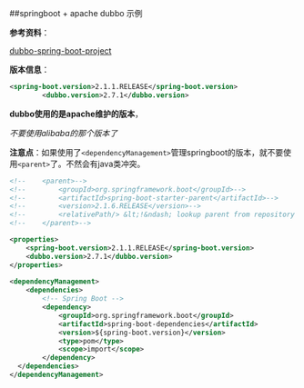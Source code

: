 ##springboot + apache dubbo 示例

**参考资料**：

[dubbo-spring-boot-project](https://github.com/apache/dubbo-spring-boot-project)



**版本信息**：

```xml
<spring-boot.version>2.1.1.RELEASE</spring-boot.version>
		<dubbo.version>2.7.1</dubbo.version>
```



**dubbo使用的是apache维护的版本**，

*不要使用alibaba的那个版本了*



**注意点**：如果使用了```<dependencyManagement>```管理springboot的版本，就不要使用```<parent>```了。不然会有java类冲突。

```xml
<!--	<parent>-->
<!--		<groupId>org.springframework.boot</groupId>-->
<!--		<artifactId>spring-boot-starter-parent</artifactId>-->
<!--		<version>2.1.6.RELEASE</version>-->
<!--		<relativePath/> &lt;!&ndash; lookup parent from repository &ndash;&gt;-->
<!--	</parent>-->

<properties>
    <spring-boot.version>2.1.1.RELEASE</spring-boot.version>
    <dubbo.version>2.7.1</dubbo.version>
</properties>
    
<dependencyManagement>
    <dependencies>
        <!-- Spring Boot -->
        <dependency>
            <groupId>org.springframework.boot</groupId>
            <artifactId>spring-boot-dependencies</artifactId>
            <version>${spring-boot.version}</version>
            <type>pom</type>
            <scope>import</scope>
        </dependency>
  </dependencies>
</dependencyManagement>
```